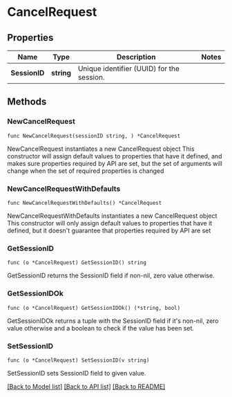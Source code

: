 # CancelRequest

## Properties

Name | Type | Description | Notes
------------ | ------------- | ------------- | -------------
**SessionID** | **string** | Unique identifier (UUID) for the session. | 

## Methods

### NewCancelRequest

`func NewCancelRequest(sessionID string, ) *CancelRequest`

NewCancelRequest instantiates a new CancelRequest object
This constructor will assign default values to properties that have it defined,
and makes sure properties required by API are set, but the set of arguments
will change when the set of required properties is changed

### NewCancelRequestWithDefaults

`func NewCancelRequestWithDefaults() *CancelRequest`

NewCancelRequestWithDefaults instantiates a new CancelRequest object
This constructor will only assign default values to properties that have it defined,
but it doesn't guarantee that properties required by API are set

### GetSessionID

`func (o *CancelRequest) GetSessionID() string`

GetSessionID returns the SessionID field if non-nil, zero value otherwise.

### GetSessionIDOk

`func (o *CancelRequest) GetSessionIDOk() (*string, bool)`

GetSessionIDOk returns a tuple with the SessionID field if it's non-nil, zero value otherwise
and a boolean to check if the value has been set.

### SetSessionID

`func (o *CancelRequest) SetSessionID(v string)`

SetSessionID sets SessionID field to given value.



[[Back to Model list]](../README.md#documentation-for-models) [[Back to API list]](../README.md#documentation-for-api-endpoints) [[Back to README]](../README.md)


